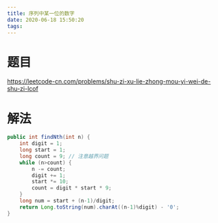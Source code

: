 ```yaml
---
title: 序列中某一位的数字
date: 2020-06-18 15:50:20
tags:
---
```


#  题目

https://leetcode-cn.com/problems/shu-zi-xu-lie-zhong-mou-yi-wei-de-shu-zi-lcof

<!--more-->



# 解法



```java
public int findNth(int n) {
    int digit = 1;
    long start = 1;
    long count = 9; // 注意越界问题
    while (n>count) {
        n -= count;
        digit += 1;
        start *= 10;
        count = digit * start * 9;
    }
    long num = start + (n-1)/digit;
    return Long.toString(num).charAt((n-1)%digit) - '0';
}
```

